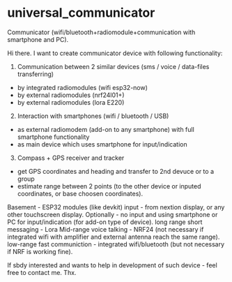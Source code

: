 # universal_communicator
Communicator (wifi/bluetooth+radiomodule+communication with smartphone and PC).

Hi there. I want to create communicator device with following functionality:
1) Communication between 2 similar devices (sms / voice / data-files transferring)
- by integrated radiomodules (wifi esp32-now)
- by external radiomodules (nrf24l01+)
- by external radiomodules (lora E220)
2) Interaction with smartphones (wifi / bluetooth / USB)
- as external radiomodem (add-on to any smartphone) with full smartphone functionality
- as main device which uses smartphone for input/indication
3) Compass + GPS receiver and tracker 
- get GPS coordinates and heading  and transfer to 2nd devuce or to a group
- estimate range between 2 points (to the other device or inputed coordinates, or base choosen coordinates). 


Basement - ESP32 modules (like devkit)
input - from nextion display, or any other touchscreen display. Optionally - no input and using smartphone or PC for input/indication (for add-on type of device).
long range short messaging - Lora
Mid-range voice talking - NRF24 (not necessary if integrated wifi with amplifier and external antenna reach the same range).
low-range fast communiction - integrated wifi/bluetooth (but not necessary if NRF is working fine). 

If sbdy interested and wants to help in development of such device - feel free to contact me. 
Thx.
